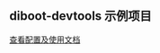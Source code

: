 ## diboot-devtools 示例项目

[查看配置及使用文档](https://github.com/dibo-software/diboot-v2/tree/master/diboot-docs/guide/diboot-devtools)